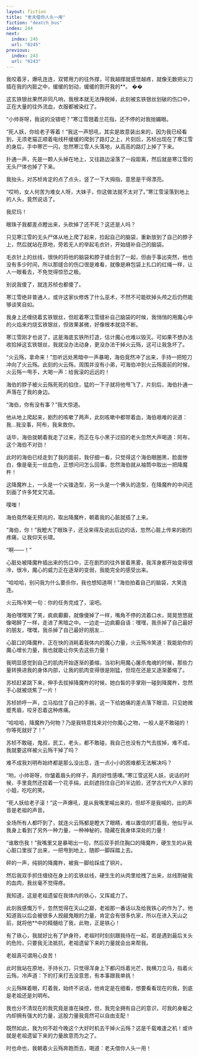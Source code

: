 ```yaml
---
layout: fiction
title: "老夫借你人头一用"
fiction: "deatch_bus"
index: 244
next:
  index: 245
  url: "0245"
previous:
  index: 243
  url: "0243"
---
```

我咬着牙，爆吼连连，双臂用力的往外撑，可我越撑就感觉越疼，就像无数把尖刀插在我的内脏之中，缓缓的划动，缓缓的割开我的**。  ��

这玄铁银丝果然非同凡响，我根本就无法挣脱掉，此刻被玄铁银丝划破的伤口中，正在大量的往外流血，衣服都被染红了。

“小帅哥呀，我说的没错吧？”寒江雪翘着兰花指，还不停的对我抛媚眼。

“死人妖，你给老子等着！”我这一声怒吼，其实是故意装出来的，因为我已经看到，无须老猫正顺着电线杆缓缓的爬到了路灯之上，片刻后，苏桢出现在了寒江雪的身后，手中寒芒一闪，忽然寒江雪人头落地，从高高的路灯上掉了下来。

扑通一声，先是一颗人头掉在地上，又往路边滚落了一段距离，然后就是寒江雪的无头尸体也掉了下来。

我抬头，对苏桢肯定的点了点头，竖了一下大拇指，意思是干得漂亮。

“哎哟，女人何苦为难女人呀，大妹子，你这做法就不太对了。”寒江雪滚落到地上的人头，竟然说话了。

我尼玛！

眼珠子我都差点瞪出来，头砍掉了还不死？这还是人吗？

只见寒江雪的无头尸体从地上爬了起来，捡起自己的脑袋，重新放到了自己的脖子上，然后就站在原地，旁若无人的举起毛衣针，开始缝补自己的脑袋。

毛衣针上的丝线，很快的将他的脑袋和脖子缝合到了一起，但由于事出突然，他也没有多少时间，所以那缝合的伤口很是难看，就像是麻包袋上扎口的红绳一样，让人一眼看去，不免觉得惊恐之极。

别说我傻了，就连苏桢也都傻了。

寒江雪绝非普通人，或许这家伙修炼了什么巫术，不然不可能砍掉头颅之后仍然能够谈笑自如。

我身上还缠绕着玄铁银丝，但趁着寒江雪缝补自己脑袋的时候，我悄悄的用魔心中的火焰来灼烧玄铁银丝，但效果甚微，好像根本就烧不断。

寒江雪刚才也说了，这是海底玄铁所打造，估计魔心也难以毁灭。可如果不想办法收拾掉这玄铁银丝，我就没办法动身，更没办法干掉火云殇，这可让我急坏了。

“火云殇，拿命来！”忽听远处黑暗中一声暴喝，海伯竟然冲了出来，手持一把短刀冲向了火云殇。此刻的火云殇，周围并没有小弟，可海伯冲到火云殇面前的时候，火云殇一甩手，大喝一声：给我滚的远远的！

海伯的脖子被火云殇死死的掐住，猛的一下子就将他甩飞了，片刻后，海伯扑通一声落在了我的身边。

“海伯，你有没有事？”我大惊道。

他从地上爬起来，剧烈的咳嗽了两声，此刻咳嗽中都带着血，海伯艰难的说道：我...我没事，阿布，我来救你。

话毕，海伯就朝着我走了过来，而正在与小黑子过招的老头忽然大声喝道：阿布，这个海伯不对劲！

此时的海伯已经走到了我的面前，我仔细一看，只觉得这个海伯眼圈黑，脸面惨白，像是毫无一丝血色，正想问问怎么回事，忽然海伯就从袖筒中取出一把降魔杵！

这降魔杵上，一头是一个尖锥造型，另一头是一个佛头的造型，在降魔杵的中间还刻画了许多梵文咒语。

噗嗤！

海伯竟然毫无预兆的，取出降魔杵，朝着我的心脏就插了上来。

“海伯，你！”我瞪大了眼珠子，还没来得及说出后边的话，忽然心脏上传来的剧烈疼痛，让我仰天长啸。

“啊――！”

心脏处被降魔杵插出来的伤口中，正在剧烈的往外冒着黑雾，我浑身都开始变得很冷，很冷，魔心的威力正在逐渐的变弱，我能完全的感受出来。

“哈哈哈，别问我为什么要杀你，我也想知道啊！”海伯拍着自己的脑袋，大笑连连。

火云殇冷笑一句：你的任务完成了，滚吧。

海伯嘿嘿笑了笑，疯疯癫癫，就像傻掉了一样，嘴角不停的流着口水，晃晃悠悠就像喝醉了一样，走进了黑暗之中。一边走一边疯癫自语：嘿嘿，我杀掉了自己最好的朋友，嘿嘿，我杀掉了自己最好的朋友...

心脏口的降魔杵，正在快的消耗着我体内的魔心力量，火云殇冷笑道：我能助你的魔心增长力量，我也就能让你失去这些力量！

我明显感觉到自己的肌肉开始逐渐的萎缩，当初利用魔心屠杀鬼魂的时候，那些力量转换进我的身体内部，让我的肌肉变得很是刚猛，但现在还是又逐渐萎缩了。

苏桢赶紧跳下来，伸手去拔掉降魔杵的时候，她白皙的手掌刚一碰到降魔杵，忽然手心就被烧焦了一片！

苏桢娇呼一声，立马掐住了自己的手腕，这一下给她痛的差点落下眼泪，只见她微蹙秀眉，咬牙忍着这种疼痛。

“哈哈哈，降魔杵乃何物？乃是我特意找来对付你魔心之物，一般人是不敢碰的！你等死就好了！”

苏桢不敢碰，鬼叔，民工，老头，都不敢碰，我自己也没有力气去拔掉，难不成，我就要这样被火云殇干掉了吗？

难不成我刘明布始终都是那么没出息，连一点小小的困难都无法解决吗？

“哟，小帅哥呀，你皱着眉头的样子，真的好性感噢。”寒江雪这死人妖，说话的时候，手里竟然还捏着一个花手绢，此刻遮挡住自己的半边脸，还学古代大户人家的小姐，吃吃的笑。

“死人妖给老子滚！”这一声爆吼，是从我嘴里喊出来的，但却不是我喊的，出的声音是老祖的声音。

全场所有人都吓到了，就连火云殇都是瞪大了眼睛，难以置信的盯着我，他似乎从我身上看到了另外一种力量，一种神秘的，隐藏在我身体深处的力量！

“谁敢伤我！”我嘴里又是暴喝出一句，然后双手抓住胸口的降魔杵，硬生生的从我心脏口里拔了出来，一把甩到地上，随即一脚踩踏上去。

砰的一声，纯铜的降魔杵，被我一脚给踩成了铜片。

然后我双手抓住缠绕在身上的玄铁丝线，硬生生的从肉里给拽了出来，丝线割破我的血肉，我丝毫不觉得疼。

我知道，这是老祖遗留在我体内的铁心，又挥威力了。

此刻我感慨万千，忽然觉得在天山之巅，老祖那一番话以及给我铁心的作为了。他知道我以后会被很多人觊觎鬼眼的力量，肯定会有很多仇家，所以在进入天山之前，就将他**中的精髓给了我，此物，正是铁心！

有了铁心，我就好比有了护身符，老祖时时刻刻跟我待在一起，若是遇到最后关头的危险，只要我无法抵抗，老祖遗留下来的力量就会出来帮我。

老祖真可谓用心良苦！

此时我站在原地，手持长刀，只觉得浑身上下都闪烁着光芒，我横刀立马，指着火云殇，冷声道：下的打来打去没意思，有本事跟我单挑！

火云殇眯着眼，盯着我，始终不说话，他肯定是在细看，想要看看现在的我，到底是老祖还是刘明布。

我也分不清现在的我究竟是谁在操控，但，我完全拥有自己的意识，可我的身躯之内却拥有强大的力量，这股力量我竟然可以自由支配！

既然如此，我为何不趁今晚这个大好时机去干掉火云殇？这是千载难逢之机！或许就是老祖遗留下来的力量故意而为之了。

时也命也，我朝着火云殇奔跑而去，喝道：老夫借你人头一用！